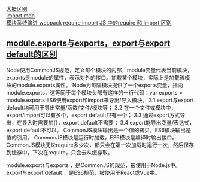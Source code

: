 [大概区别](http://meiminjun.github.io/import%E5%92%8Cexport%E7%AC%94%E8%AE%B0/)  
[import mdn](https://developer.mozilla.org/zh-CN/docs/Web/JavaScript/Reference/Statements/import)  
[模块系统演进 webpack](http://shouce.jb51.net/webpack/module-system.html)
[require import](https://segmentfault.com/a/1190000014434944)
[JS 中的require 和 import 区别](https://www.cnblogs.com/liaojie970/p/7376682.html)

## [module.exports与exports，export与export default的区别](https://www.cnblogs.com/yangwenbo/p/11447405.html)
Node使用CommonJS规范，定义每个模块的内部，module变量代表当前模块，exports是module的属性，表示对外的接口。加载某个模块，实际上是加载该模块的module.exports属性。
Node为每隔模块提供了一个exports变量，指向module.exports，这等同于每个模块头部有这样的一行代码：var exports = module.exports
ES6使用export和import来导出/导入模块。
3.1 export与export default均可用于导出常量/函数/文件/模块等；
3.2 在一个文件或模块中，export/import可以有多个，export default只有一个；
3.3 通过export方式导出，在导入时需要加{}，export default不需要；
3.4 export能导出变量/表达式，export default不可以。
CommonJS模块输出是一个值的拷贝，ES6模块输出是值的引用。
CommonJS模块是运行时加载，ES6模块是编译时输出接口。
CommonJS模块无论require多少次，都只会在第一次加载时运行一次，然后保存到缓存中，下次在require，只会去从缓存取。


module.exports与exports ，是CommonJS的规范，被使用于Node.js中。export与export default ，是ES6规范，被使用于React或Vue中。
